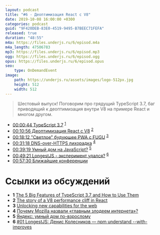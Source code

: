 ```yaml
---
layout: podcast
title: "#6 - Деоптимизация React с V8"
date: 2019-10-08 16:00:00 +0300
categories: podcast
guid: "9F420DEB-83E0-4519-9495-B7BEEC71FEFA"
released: true
duration: "48:55"
m4a: https://files.underjs.ru/6/episod.m4a
m4a_length: 47506783
mp3: https://files.underjs.ru/6/episod.mp3
ogg: https://files.underjs.ru/6/episod.ogg
opus: https://files.underjs.ru/6/episod.opus
seo:
    type: OnDemandEvent
image:
    path: https://underjs.ru/assets/images/logo-512px.jpg
    height: 512
    width: 512
---
```


> Шестовый выпуск! Поговорим про грядущий TypeScript 3.7, баг приводящий к деоптимизация внутри V8 на примере React и многом другом.

- [00:00:44 TypeScript 3.7](#) <sup>[1](#note1)</sup>
- [00:10:56 Деоптимизация React с V8](#) <sup>[2](#note2)</sup>
- [00:18:12 "Светлое" будующее PWA с FUGU](#) <sup>[3](#note3)</sup>
- [00:31:18 DNS-over-HTTPS лихорадка](#) <sup>[4](#note4)</sup>
- [00:39:19 Умный дом на JavaScript?](#) <sup>[5](#note5)</sup>
- [00:49:21 LongestJS - эксперимент удался?](#) <sup>[6](#note6)</sup>
- [00:57:30 Ближайшие конференции](#)

# Ссылки из обсуждений

- <b id="note1">1</b> [The 5 Big Features of TypeScript 3.7 and How to Use Them](https://httptoolkit.tech/blog/5-big-features-of-typescript-3.7/)
- <b id="note2">2</b> [The story of a V8 performance cliff in React](https://v8.dev/blog/react-cliff)
- <b id="note3">3</b> [Unlocking new capabilities for the web](https://developers.google.com/web/updates/capabilities)
- <b id="note4">4</b> [Почему Mozilla назвали «главным злодеем интернета»?](https://m.habr.com/ru/company/globalsign/blog/459739/)
- <b id="note5">5</b> [Яндекс: умный дом по-взрослому](https://m.habr.com/ru/post/465537/)
- <b id="note6">6</b> [#01 LongestJS: Денис Колесников — npm understand --with-improves](https://www.youtube.com/watch?v=Cz6bQw1f23s)
